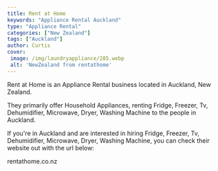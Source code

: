 ```yaml
---
title: Rent at Home
keywords: "Appliance Rental Auckland"
type: "Appliance Rental"
categories: ["New Zealand"]
tags: ["Auckland"]
author: Curtis
cover:
 image: /img/laundryappliance/285.webp
 alt: 'NewZealand from rentathome'
---
```


Rent at Home is an Appliance Rental business located in Auckland, New Zealand. 

They primarily offer Household Appliances, renting Fridge, Freezer, Tv, Dehumidifier, Microwave, Dryer, Washing Machine to the people in Auckland.

If you're in Auckland and are interested in hiring Fridge, Freezer, Tv, Dehumidifier, Microwave, Dryer, Washing Machine, you can check their website out with the url below: 

rentathome.co.nz
